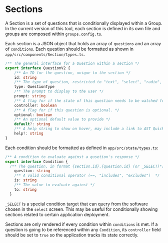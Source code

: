 # Sections

A Section is a set of questions that is conditionally displayed within a Group. In the current version of this tool, each section is defined in its own file and groups are composed within `groups.config.ts`.

Each section is a JSON object that holds an array of `questions` and an array of `conditions`. Each question should be formatted as shown in `app/src/components/Section/types.ts`.

```typescript
/** The general interface for a Question within a section */
export interface QuestionV2 {
    /** An ID for the question, unique to the section */
    id: string
    /** The type of question, restricted to "text", "select", "radio", and "dropdown" */
    type: QuestionType
    /** The prompt to display to the user */
    prompt: string
    /** A flag for if the state of this question needs to be watched for Section conditions */
    controller: boolean
    /** A flag for if this question is optional. */
    optional: boolean
    /** An optional default value to provide */
    default?: string
    /** A help string to show on hover, may include a link to AST Quickstart Guide */
    help?: string
}
```

Each condition should be formatted as defined in `app/src/state/types.ts`:

```typescript
/** A condition to evaluate against a qusetion's response */
export interface Condition {
  /** The question, in format {section.id}.{question.id} (or _SELECT)*/
    question: string
    /** A valid conditional operator (==, "includes", "excludes")  */
    is: string
    /** The value to evaluate against */
    to: string
  }

```

`_SELECT` is a special condition target that can query from the software chosen in the `select` screen. This may be useful for conditionally showing sections related to certain application deployment.

Sections are only rendered if every condition within `conditions` is met. If a question is going to be referenced within any `Condition`, its `controller` field should be set to `true` so the application tracks its state correctly.
